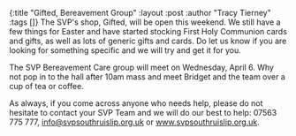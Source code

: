 {:title "Gifted, Bereavement Group"
 :layout :post
 :author "Tracy Tierney"
 :tags []}
The SVP's shop, Gifted, will be open this weekend. We still have a few things for Easter and have started stocking First Holy Communion cards and gifts, as well as lots of generic gifts and cards. Do let us know if you are looking for something specific and we will try and get it for you.

The SVP Bereavement Care group will meet on Wednesday, April 6. Why not pop in to the hall after 10am mass and meet Bridget and the team over a cup of tea or coffee.

As always, if you come across anyone who needs help, please do not hesitate to contact your SVP Team and we will do our best to help: 07563 775 777, info@svpsouthruislip.org.uk or www.svpsouthruislip.org.uk.
